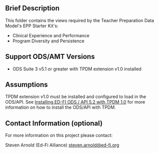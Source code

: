## Brief Description
This folder contains the views required by the Teacher Preparation Data Model's EPP Starter Kit's:
* Clinical Experience and Performance
* Program Diversity and Persistence

## Support ODS/AMT Versions
* ODS Suite 3 v5.1 or greater with TPDM extension v1.0 installed

## Assumptions
TPDM extension v1.0 must be installed and configured to load in the ODS/API. See [Installing ED-FI ODS / API 5.2 with TPDM 1.0](https://techdocs.ed-fi.org/pages/viewpage.action?pageId=93619049) for more information on how to install the ODS/API with TPDM.

## Contact Information (optional)
For more information on this project please contact:

Steven Arnold (Ed-Fi Alliance)
steven.arnold@ed-fi.org